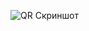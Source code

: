 ![QR Скриншот](https://github.com/ABC-JR/HospitalManufacture/blob/main/app/src/main/java/com/example/qr/screenshorts/s.jpg?raw=true)
